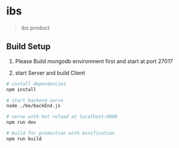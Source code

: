 # ibs

> ibs product

## Build Setup

1. Please Build mongodb environment first and start at port 27017


2. start Server and build Client
``` bash
# install dependencies
npm install

# start backend serve
node ./be/backEnd.js

# serve with hot reload at localhost:8080
npm run dev

# build for production with minification
npm run build
```

